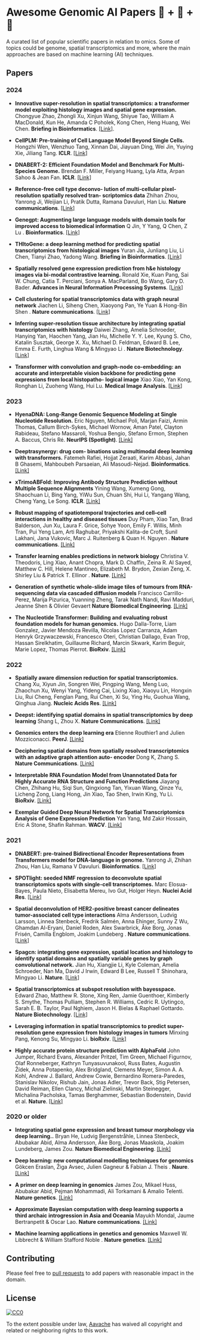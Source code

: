 # Awesome Genomic AI Papers 🦠 + 🤖 + 📄

A curated list of popular scientific papers in relation to omics. Some of topics could be genome, spatial transcriptomics and more, where the main approaches are based on machine learning (AI) techniques.

## Papers

### 2024
- **Innovative super-resolution in spatial transcriptomics: a transformer model exploiting histology images and spatial gene expression.** Chongyue Zhao, Zhongli Xu, Xinjun Wang, Shiyue Tao, William A MacDonald, Kun He, Amanda C Poholek, Kong Chen, Heng Huang, Wei Chen. **Briefing in Bioinformatics**. [[Link]](https://academic.oup.com/bib/article/25/2/bbae052/7618072).

- **CellPLM: Pre-training of Cell Language Model Beyond Single Cells.** Hongzhi Wen, Wenzhuo Tang, Xinnan Dai, Jiayuan Ding, Wei Jin, Yuying Xie, Jiliang Tang. **ICLR**. [[Link]](https://openreview.net/forum?id=BKXvPDekud)

- **DNABERT-2: Efficient Foundation Model and Benchmark For Multi-Species Genome.** Brendan F. Miller, Feiyang Huang, Lyla Atta, Arpan Sahoo & Jean Fan. **ICLR**. [[Link]](https://arxiv.org/abs/2306.15006)

- **Reference-free cell type deconvo- lution of multi-cellular pixel-resolution spatially resolved tran- scriptomics data** Zhihan Zhou, Yanrong Ji, Weijian Li, Pratik Dutta, Ramana Davuluri, Han Liu. **Nature communications**. [[Link]](https://www.nature.com/articles/s41467-022-30033-z)

- **Genegpt: Augmenting large language models with domain tools for improved access to biomedical information** Q Jin, Y Yang, Q Chen, Z Lu . **Bioinformatics**. [[Link]](https://www.ncbi.nlm.nih.gov/pmc/articles/PMC10153281/)

- **THItoGene: a deep learning method for predicting spatial transcriptomics from histological images** Yuran Jia, Junliang Liu, Li Chen, Tianyi Zhao, Yadong Wang. **Briefing in Bioinformatics**. [[Link]](https://academic.oup.com/bib/article/25/1/bbad464/7494746)

- **Spatially resolved gene expression prediction from h&e histology images via bi-modal contrastive learning.** Ronald Xie, Kuan Pang, Sai W. Chung, Catia T. Perciani, Sonya A. MacParland, Bo Wang, Gary D. Bader. **Advances in Neural Information Processing Systems**. [[Link]](https://arxiv.org/abs/2306.01859)

- **Cell clustering for spatial transcriptomics data with graph neural network** Jiachen Li, Siheng Chen, Xiaoyong Pan, Ye Yuan & Hong-Bin Shen . **Nature communications**. [[Link]](https://www.nature.com/articles/s43588-022-00266-5)

- **Inferring super-resolution tissue architecture by integrating spatial transcriptomics with histology** Daiwei Zhang, Amelia Schroeder, Hanying Yan, Haochen Yang, Jian Hu, Michelle Y. Y. Lee, Kyung S. Cho, Katalin Susztak, George X. Xu, Michael D. Feldman, Edward B. Lee, Emma E. Furth, Linghua Wang & Mingyao Li . **Nature Biotechnology**. [[Link]](https://www.nature.com/articles/s41587-023-02019-9)

- **Transformer with convolution and graph-node co-embedding: an accurate and interpretable vision backbone for predicting gene expressions from local histopatho- logical image** Xiao Xiao, Yan Kong, Ronghan Li, Zuoheng Wang, Hui Lu. **Medical Image Analysis**. [[Link]](https://www.sciencedirect.com/science/article/pii/S1361841523003006)

### 2023
- **HyenaDNA: Long-Range Genomic Sequence Modeling at Single Nucleotide Resolution.** Eric Nguyen, Michael Poli, Marjan Faizi, Armin Thomas, Callum Birch-Sykes, Michael Wornow, Aman Patel, Clayton Rabideau, Stefano Massaroli, Yoshua Bengio, Stefano Ermon, Stephen A. Baccus, Chris Ré. **NeurIPS (Spotlight)**. [[Link]](https://arxiv.org/abs/2306.15794)

- **Deeptrasynergy: drug com- binations using multimodal deep learning with transformers.** Fatemeh Rafiei, Hojjat Zeraati, Karim Abbasi, Jahan B Ghasemi, Mahboubeh Parsaeian, Ali Masoudi-Nejad. **Bioinformatics**. [[Link]](https://academic.oup.com/bioinformatics/article/39/8/btad438/7226508)

- **xTrimoABFold: Improving Antibody Structure Prediction without Multiple Sequence Alignments** Yining Wang, Xumeng Gong, Shaochuan Li, Bing Yang, YiWu Sun, Chuan Shi, Hui Li, Yangang Wang, Cheng Yang, Le Song. **ICLR**. [[Link]](https://openreview.net/forum?id=F5Cj26wfiu&referrer=%5Bthe%20profile%20of%20Hui%20Li%5D(%2Fprofile%3Fid%3D~Hui_Li2))

- **Robust mapping of spatiotemporal trajectories and cell–cell interactions in healthy and diseased tissues** Duy Pham, Xiao Tan, Brad Balderson, Jun Xu, Laura F. Grice, Sohye Yoon, Emily F. Willis, Minh Tran, Pui Yeng Lam, Arti Raghubar, Priyakshi Kalita-de Croft, Sunil Lakhani, Jana Vukovic, Marc J. Ruitenberg & Quan H. Nguyen . **Nature communications**. [[Link]](https://www.nature.com/articles/s41467-023-43120-6)

- **Transfer learning enables predictions in network biology** Christina V. Theodoris, Ling Xiao, Anant Chopra, Mark D. Chaffin, Zeina R. Al Sayed, Matthew C. Hill, Helene Mantineo, Elizabeth M. Brydon, Zexian Zeng, X. Shirley Liu & Patrick T. Ellinor . **Nature**. [[Link]](https://www.nature.com/articles/s41586-023-06139-9)

- **Generation of synthetic whole-slide image tiles of tumours from RNA-sequencing data via cascaded diffusion models** Francisco Carrillo-Perez, Marija Pizurica, Yuanning Zheng, Tarak Nath Nandi, Ravi Madduri, Jeanne Shen & Olivier Gevaert  **Nature Biomedical Engineering**. [[Link]](https://www.nature.com/articles/s41551-024-01193-8)

- **The Nucleotide Transformer: Building and evaluating robust foundation models for human genomics.** Hugo Dalla-Torre, Liam Gonzalez, Javier Mendoza Revilla, Nicolas Lopez Carranza, Adam Henryk Grzywaczewski, Francesco Oteri, Christian Dallago, Evan Trop, Hassan Sirelkhatim, Guillaume Richard, Marcin Skwark, Karim Beguir, Marie Lopez, Thomas Pierrot. **BioRxiv**. [[Link]](https://www.biorxiv.org/content/10.1101/2023.01.11.523679v1)


### 2022

- **Spatially aware dimension reduction for spatial transcriptomics.** Chang Xu, Xiyun Jin, Songren Wei, Pingping Wang, Meng Luo, Zhaochun Xu, Wenyi Yang, Yideng Cai, Lixing Xiao, Xiaoyu Lin, Hongxin Liu, Rui Cheng, Fenglan Pang, Rui Chen, Xi Su, Ying Hu, Guohua Wang, Qinghua Jiang. **Nucleic Acids Res**. [[Link]](https://www.nature.com/articles/s41467-022-34879-1)

- **Deepst: identifying spatial domains in spatial transcriptomics by deep learning** Shang L, Zhou X. **Nature Communications**. [[Link]](https://www.nature.com/articles/s41467-022-34879-1)

- **Genomics enters the deep learning era** Etienne Routhier1 and Julien Mozziconacci. **PeerJ**. [[Link]]()

- **Deciphering spatial domains from spatially resolved transcriptomics with an adaptive graph attention auto- encoder** Dong K, Zhang S. **Nature Communications**. [[Link]](https://www.nature.com/articles/s41467-022-29439-6)

- **Interpretable RNA Foundation Model from Unannotated Data for Highly Accurate RNA Structure and Function Predictions** Jiayang Chen, Zhihang Hu, Siqi Sun, Qingxiong Tan, Yixuan Wang, Qinze Yu, Licheng Zong, Liang Hong, Jin Xiao, Tao Shen, Irwin King, Yu Li. **BioRxiv**. [[Link]](https://www.biorxiv.org/content/10.1101/2022.08.06.503062v2.abstract)

- **Exemplar Guided Deep Neural Network for Spatial Transcriptomics Analysis of Gene Expression Prediction** Yan Yang, Md Zakir Hossain, Eric A Stone, Shafin Rahman. **WACV**. [[Link]](https://arxiv.org/abs/2210.16721)

### 2021


- **DNABERT: pre-trained Bidirectional Encoder Representations from Transformers model for DNA-language in genome.** Yanrong Ji, Zhihan Zhou, Han Liu, Ramana V Davuluri. **Bioinformatics**. [[Link]](https://academic.oup.com/bioinformatics/article/37/15/2112/6128680)

- **SPOTlight: seeded NMF regression to deconvolute spatial transcriptomics spots with single-cell transcriptomes.** Marc Elosua-Bayes, Paula Nieto, Elisabetta Mereu, Ivo Gut, Holger Heyn. **Nuclei Acid Res**. [[Link]](https://pubmed.ncbi.nlm.nih.gov/33544846/)

- **Spatial deconvolution of HER2-positive breast cancer delineates tumor-associated cell type interactions** Alma Andersson, Ludvig Larsson, Linnea Stenbeck, Fredrik Salmén, Anna Ehinger, Sunny Z Wu, Ghamdan Al-Eryani, Daniel Roden, Alex Swarbrick, Åke Borg, Jonas Frisén, Camilla Engblom, Joakim Lundeberg . **Nature communications**. [[Link]](https://pubmed.ncbi.nlm.nih.gov/34650042/)

- **Spagcn: integrating gene expression, spatial location and histology to identify spatial domains and spatially variable genes by graph convolutional network.** Jian Hu, Xiangjie Li, Kyle Coleman, Amelia Schroeder, Nan Ma, David J Irwin, Edward B Lee, Russell T Shinohara, Mingyao Li. **Nature**. [[Link]](https://pubmed.ncbi.nlm.nih.gov/34711970/)

- **Spatial transcriptomics at subspot resolution with bayesspace.** Edward Zhao, Matthew R. Stone, Xing Ren, Jamie Guenthoer, Kimberly S. Smythe, Thomas Pulliam, Stephen R. Williams, Cedric R. Uytingco, Sarah E. B. Taylor, Paul Nghiem, Jason H. Bielas & Raphael Gottardo. **Nature Biotechnology**. [[Link]](https://www.nature.com/articles/s41587-021-00935-2)

- **Leveraging information in spatial transcriptomics to predict super-resolution gene expression from histology images in tumors** Minxing Pang, Kenong Su,  Mingyao Li. **bioRxiv**. [[Link]](https://www.biorxiv.org/content/10.1101/2021.11.28.470212v1)

- **Highly accurate protein structure prediction with AlphaFold** John Jumper, Richard Evans, Alexander Pritzel, Tim Green, Michael Figurnov, Olaf Ronneberger, Kathryn Tunyasuvunakool, Russ Bates, Augustin Žídek, Anna Potapenko, Alex Bridgland, Clemens Meyer, Simon A. A. Kohl, Andrew J. Ballard, Andrew Cowie, Bernardino Romera-Paredes, Stanislav Nikolov, Rishub Jain, Jonas Adler, Trevor Back, Stig Petersen, David Reiman, Ellen Clancy, Michal Zielinski, Martin Steinegger, Michalina Pacholska, Tamas Berghammer, Sebastian Bodenstein, David et al. **Nature**. [[Link]](https://www.nature.com/articles/s41586-021-03819-2)

### 2020 or older

- **Integrating spatial gene expression and breast tumour morphology via deep learning..** Bryan He, Ludvig Bergenstråhle, Linnea Stenbeck, Abubakar Abid, Alma Andersson, Åke Borg, Jonas Maaskola, Joakim Lundeberg, James Zou. **Nature Biomedical Engineering**. [[Link]](https://www.nature.com/articles/s41551-020-0578-x)

- **Deep learning: new computational modelling techniques for genomics** Gökcen Eraslan, Žiga Avsec, Julien Gagneur & Fabian J. Theis . **Naure**. [[Link]](https://www.nature.com/articles/s41576-019-0122-6)

- **A primer on deep learning in genomics** James Zou, Mikael Huss, Abubakar Abid, Pejman Mohammadi, Ali Torkamani & Amalio Telenti. **Nature genetics**. [[Link]](https://www.nature.com/articles/s41588-018-0295-5)

- **Approximate Bayesian computation with deep learning supports a third archaic introgression in Asia and Oceania** Mayukh Mondal, Jaume Bertranpetit & Oscar Lao. **Nature communications**. [[Link]](https://www.nature.com/articles/s41467-018-08089-7)

- **Machine learning applications in genetics and genomics** Maxwell W. Libbrecht & William Stafford Noble . **Nature genetics**. [[Link]](https://www.nature.com/articles/nrg3920)

## Contributing

Please feel free to [pull requests](https://github.com/Aavache/awesome-genetic-ai-papers/pulls) to add papers with reasonable impact in the domain.


## License

[![CC0](http://mirrors.creativecommons.org/presskit/buttons/88x31/svg/cc-zero.svg)](https://creativecommons.org/publicdomain/zero/1.0/)

To the extent possible under law, [Aavache](https://github.com/Aavache) has waived all copyright and related or neighboring rights to this work.
